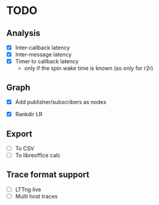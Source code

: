 # TODO

## Analysis

- [x] Inter-callback latency
- [x] Inter-message latency
- [X] Timer to callback latency
  - only if the spin wake time is known (so only for r2r)


## Graph

- [x] Add publisher/subscribers as nodes
- [x] Rankdir LR


## Export

- [ ] To CSV
- [ ] To libreoffice calc

## Trace format support

- [ ] LTTng live
- [ ] Multi host traces
